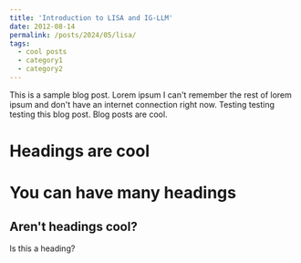 ```yaml
---
title: 'Introduction to LISA and IG-LLM'
date: 2012-08-14
permalink: /posts/2024/05/lisa/
tags:
  - cool posts
  - category1
  - category2
---
```


This is a sample blog post. Lorem ipsum I can't remember the rest of lorem ipsum and don't have an internet connection right now. Testing testing testing this blog post. Blog posts are cool.
 
Headings are cool
======

You can have many headings
======

Aren't headings cool?
------

Is this a heading?